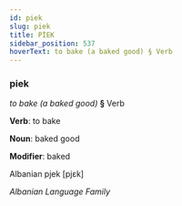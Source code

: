 ```yaml
---
id: piek
slug: piek
title: PİEK
sidebar_position: 537
hoverText: to bake (a baked good) § Verb
---
```


### piek

*to bake (a baked good)* **§** Verb

**Verb**: to bake

**Noun**: baked good

**Modifier**: baked

Albanian pjek [pjɛk]

*Albanian Language Family*